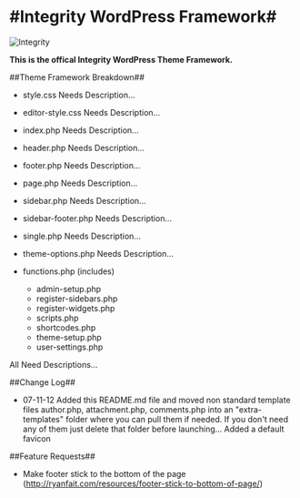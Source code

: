#Integrity WordPress Framework#
=======
![Integrity](http://integrityfb.com/logo.png)

<strong>This is the offical Integrity WordPress Theme Framework.</strong>

##Theme Framework Breakdown##

* style.css
Needs Description...

* editor-style.css
Needs Description...

* index.php
Needs Description...

* header.php
Needs Description...

* footer.php
Needs Description...

* page.php
Needs Description...

* sidebar.php
Needs Description...

* sidebar-footer.php
Needs Description...

* single.php
Needs Description...

* theme-options.php
Needs Description...

* functions.php (includes)
	* admin-setup.php
	* register-sidebars.php
	* register-widgets.php
	* scripts.php
	* shortcodes.php
	* theme-setup.php
	* user-settings.php

All Need Descriptions...
	
##Change Log##

* 07-11-12 Added this README.md file and moved non standard template files author.php, attachment.php, comments.php into an "extra-templates" folder where you can pull them if needed. If you don't need any of them just delete that folder before launching... Added a default favicon

##Feature Requests##

* Make footer stick to the bottom of the page (http://ryanfait.com/resources/footer-stick-to-bottom-of-page/)




